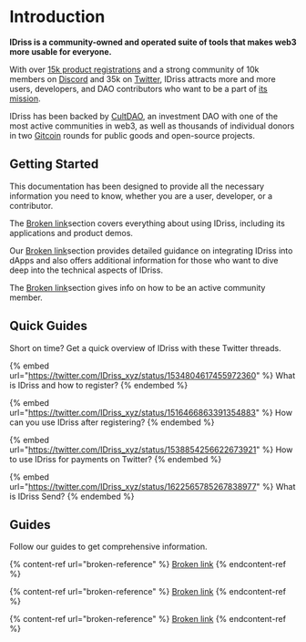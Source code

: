 # Introduction

**IDriss is a community-owned and operated suite of tools that makes web3 more usable for everyone.**

With over [15k product registrations](https://dune.com/kunal/idriss) and a strong community of 10k members on [Discord](https://discord.gg/RJhJKamjw5) and 35k on [Twitter](https://twitter.com/IDriss\_xyz), IDriss attracts more and more users, developers, and DAO contributors who want to be a part of [its mission](https://twitter.com/IDriss\_xyz/status/1517141602518503426).

IDriss has been backed by [CultDAO](https://twitter.com/wearecultdao), an investment DAO with one of the most active communities in web3, as well as thousands of individual donors in two [Gitcoin](https://twitter.com/gitcoin) rounds for public goods and open-source projects.

## Getting Started

This documentation has been designed to provide all the necessary information you need to know, whether you are a user, developer, or a contributor.

The [Broken link](broken-reference "mention")section covers everything about using IDriss, including its applications and product demos.

Our [Broken link](broken-reference "mention")section provides detailed guidance on integrating IDriss into dApps and also offers additional information for those who want to dive deep into the technical aspects of IDriss.

The [Broken link](broken-reference "mention")section gives info on how to be an active community member.

## Quick Guides

Short on time? Get a quick overview of IDriss with these Twitter threads.

{% embed url="https://twitter.com/IDriss_xyz/status/1534804617455972360" %}
What is IDriss and how to register?
{% endembed %}

{% embed url="https://twitter.com/IDriss_xyz/status/1516466863391354883" %}
How can you use IDriss after registering?
{% endembed %}

{% embed url="https://twitter.com/IDriss_xyz/status/1538854256622673921" %}
How to use IDriss for payments on Twitter?
{% endembed %}

{% embed url="https://twitter.com/IDriss_xyz/status/1622565785267838977" %}
What is IDriss Send?
{% endembed %}

## Guides

Follow our guides to get comprehensive information.

{% content-ref url="broken-reference" %}
[Broken link](broken-reference)
{% endcontent-ref %}

{% content-ref url="broken-reference" %}
[Broken link](broken-reference)
{% endcontent-ref %}

{% content-ref url="broken-reference" %}
[Broken link](broken-reference)
{% endcontent-ref %}


